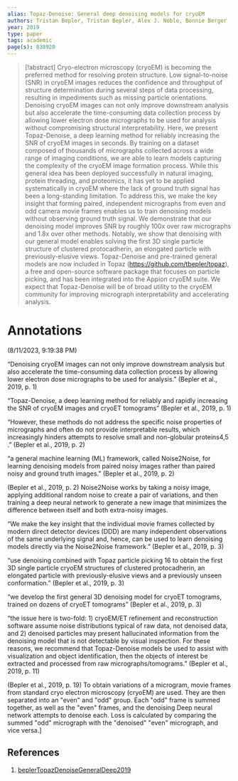 ```yaml
---
alias: Topaz-Denoise: General deep denoising models for cryoEM
authors: Tristan Bepler, Tristan Bepler, Alex J. Noble, Bonnie Berger
year: 2019
type: paper
tags: academic
page(s): 838920
---
```

> [!abstract]
> Cryo-electron microscopy (cryoEM) is becoming the preferred method for resolving protein structure. Low signal-to-noise (SNR) in cryoEM images reduces the confidence and throughput of structure determination during several steps of data processing, resulting in impediments such as missing particle orientations. Denoising cryoEM images can not only improve downstream analysis but also accelerate the time-consuming data collection process by allowing lower electron dose micrographs to be used for analysis without compromising structural interpretability. Here, we present Topaz-Denoise, a deep learning method for reliably increasing the SNR of cryoEM images in seconds. By training on a dataset composed of thousands of micrographs collected across a wide range of imaging conditions, we are able to learn models capturing the complexity of the cryoEM image formation process. While this general idea has been deployed successfully in natural imaging, protein threading, and proteomics, it has yet to be applied systematically in cryoEM where the lack of ground truth signal has been a long-standing limitation. To address this, we make the key insight that forming paired, independent micrographs from even and odd camera movie frames enables us to train denoising models without observing ground truth signal. We demonstrate that our denoising model improves SNR by roughly 100x over raw micrographs and 1.8x over other methods. Notably, we show that denoising with our general model enables solving the first 3D single particle structure of clustered protocadherin, an elongated particle with previously-elusive views. Topaz-Denoise and pre-trained general models are now included in Topaz (https://github.com/tbepler/topaz), a free and open-source software package that focuses on particle picking, and has been integrated into the Appion cryoEM suite. We expect that Topaz-Denoise will be of broad utility to the cryoEM community for improving micrograph interpretability and accelerating analysis.

# Annotations  
(8/11/2023, 9:19:38 PM)

<span class="highlight" data-annotation="%7B%22attachmentURI%22%3A%22http%3A%2F%2Fzotero.org%2Fusers%2F12154261%2Fitems%2FWF5GTJNC%22%2C%22annotationKey%22%3A%22R3695F6Z%22%2C%22color%22%3A%22%23ffd400%22%2C%22pageLabel%22%3A%221%22%2C%22position%22%3A%7B%22pageIndex%22%3A1%2C%22rects%22%3A%5B%5B254.694%2C608.92%2C486.884%2C621.203%5D%2C%5B72%2C593.92%2C498.517%2C606.203%5D%2C%5B72%2C578.92%2C389.761%2C591.203%5D%5D%7D%2C%22citationItem%22%3A%7B%22uris%22%3A%5B%22http%3A%2F%2Fzotero.org%2Fusers%2F12154261%2Fitems%2FG5N9U32C%22%5D%2C%22locator%22%3A%221%22%7D%7D">“Denoising cryoEM images can not only improve downstream analysis but also accelerate the time-consuming data collection process by allowing lower electron dose micrographs to be used for analysis.”</span> <span class="citation" data-citation="%7B%22citationItems%22%3A%5B%7B%22uris%22%3A%5B%22http%3A%2F%2Fzotero.org%2Fusers%2F12154261%2Fitems%2FG5N9U32C%22%5D%2C%22locator%22%3A%221%22%7D%5D%2C%22properties%22%3A%7B%7D%7D">(<span class="citation-item">Bepler et al., 2019, p. 1</span>)</span>

<span class="highlight" data-annotation="%7B%22attachmentURI%22%3A%22http%3A%2F%2Fzotero.org%2Fusers%2F12154261%2Fitems%2FWF5GTJNC%22%2C%22annotationKey%22%3A%22H7AZ2TMS%22%2C%22color%22%3A%22%23a28ae5%22%2C%22pageLabel%22%3A%221%22%2C%22position%22%3A%7B%22pageIndex%22%3A1%2C%22rects%22%3A%5B%5B72%2C563.92%2C529.083%2C576.203%5D%2C%5B72%2C548.92%2C224.739%2C561.203%5D%5D%7D%2C%22citationItem%22%3A%7B%22uris%22%3A%5B%22http%3A%2F%2Fzotero.org%2Fusers%2F12154261%2Fitems%2FG5N9U32C%22%5D%2C%22locator%22%3A%221%22%7D%7D">“Topaz-Denoise, a deep learning method for reliably and rapidly increasing the SNR of cryoEM images and cryoET tomograms”</span> <span class="citation" data-citation="%7B%22citationItems%22%3A%5B%7B%22uris%22%3A%5B%22http%3A%2F%2Fzotero.org%2Fusers%2F12154261%2Fitems%2FG5N9U32C%22%5D%2C%22locator%22%3A%221%22%7D%5D%2C%22properties%22%3A%7B%7D%7D">(<span class="citation-item">Bepler et al., 2019, p. 1</span>)</span>

<span class="highlight" data-annotation="%7B%22attachmentURI%22%3A%22http%3A%2F%2Fzotero.org%2Fusers%2F12154261%2Fitems%2FWF5GTJNC%22%2C%22annotationKey%22%3A%22BHVNWX2G%22%2C%22color%22%3A%22%23ffd400%22%2C%22pageLabel%22%3A%222%22%2C%22position%22%3A%7B%22pageIndex%22%3A2%2C%22rects%22%3A%5B%5B274.245%2C494.92%2C529.669%2C507.203%5D%2C%5B72%2C479.92%2C481.429%2C492.203%5D%2C%5B72%2C464.501%2C421.539%2C477.407%5D%2C%5B421.491%2C470.1%2C430.663%2C477.847%5D%2C%5B430.662%2C464.92%2C433.717%2C477.203%5D%5D%7D%2C%22citationItem%22%3A%7B%22uris%22%3A%5B%22http%3A%2F%2Fzotero.org%2Fusers%2F12154261%2Fitems%2FG5N9U32C%22%5D%2C%22locator%22%3A%222%22%7D%7D">“However, these methods do not address the specific noise properties of micrographs and often do not provide interpretable results, which increasingly hinders attempts to resolve small and non-globular proteins​ 4,5​ .”</span> <span class="citation" data-citation="%7B%22citationItems%22%3A%5B%7B%22uris%22%3A%5B%22http%3A%2F%2Fzotero.org%2Fusers%2F12154261%2Fitems%2FG5N9U32C%22%5D%2C%22locator%22%3A%222%22%7D%5D%2C%22properties%22%3A%7B%7D%7D">(<span class="citation-item">Bepler et al., 2019, p. 2</span>)</span>

<span class="highlight" data-annotation="%7B%22attachmentURI%22%3A%22http%3A%2F%2Fzotero.org%2Fusers%2F12154261%2Fitems%2FWF5GTJNC%22%2C%22annotationKey%22%3A%2246JGGBKN%22%2C%22color%22%3A%22%235fb236%22%2C%22pageLabel%22%3A%222%22%2C%22position%22%3A%7B%22pageIndex%22%3A2%2C%22rects%22%3A%5B%5B447.782%2C254.92%2C538.238%2C267.847%5D%2C%5B72%2C239.92%2C528.453%2C252.203%5D%2C%5B72%2C224.92%2C351.277%2C237.203%5D%5D%7D%2C%22citationItem%22%3A%7B%22uris%22%3A%5B%22http%3A%2F%2Fzotero.org%2Fusers%2F12154261%2Fitems%2FG5N9U32C%22%5D%2C%22locator%22%3A%222%22%7D%7D">“a general machine learning (ML) framework, called Noise2Noise, for learning denoising models from paired noisy images rather than paired noisy and ground truth images.”</span> <span class="citation" data-citation="%7B%22citationItems%22%3A%5B%7B%22uris%22%3A%5B%22http%3A%2F%2Fzotero.org%2Fusers%2F12154261%2Fitems%2FG5N9U32C%22%5D%2C%22locator%22%3A%222%22%7D%5D%2C%22properties%22%3A%7B%7D%7D">(<span class="citation-item">Bepler et al., 2019, p. 2</span>)</span>

<span class="citation" data-citation="%7B%22citationItems%22%3A%5B%7B%22uris%22%3A%5B%22http%3A%2F%2Fzotero.org%2Fusers%2F12154261%2Fitems%2FG5N9U32C%22%5D%2C%22locator%22%3A%222%22%7D%5D%2C%22properties%22%3A%7B%7D%7D">(<span class="citation-item">Bepler et al., 2019, p. 2</span>)</span> Noise2Noise works by taking a noisy image, applying additional random noise to create a pair of variations, and then training a deep neural network to generate a new image that minimizes the difference between itself and both extra-noisy images.

<span class="highlight" data-annotation="%7B%22attachmentURI%22%3A%22http%3A%2F%2Fzotero.org%2Fusers%2F12154261%2Fitems%2FWF5GTJNC%22%2C%22annotationKey%22%3A%22B26FPAWM%22%2C%22color%22%3A%22%23ff6666%22%2C%22pageLabel%22%3A%223%22%2C%22position%22%3A%7B%22pageIndex%22%3A3%2C%22rects%22%3A%5B%5B407.463%2C707.17%2C527.216%2C719.453%5D%2C%5B72%2C692.17%2C524.141%2C704.453%5D%2C%5B72%2C677.17%2C507.159%2C689.453%5D%2C%5B72%2C662.17%2C353.69%2C674.453%5D%5D%7D%2C%22citationItem%22%3A%7B%22uris%22%3A%5B%22http%3A%2F%2Fzotero.org%2Fusers%2F12154261%2Fitems%2FG5N9U32C%22%5D%2C%22locator%22%3A%223%22%7D%7D">“We make the key insight that the individual movie frames collected by modern direct detector devices (DDD) are many independent observations of the same underlying signal and, hence, can be used to learn denoising models directly via the Noise2Noise framework.”</span> <span class="citation" data-citation="%7B%22citationItems%22%3A%5B%7B%22uris%22%3A%5B%22http%3A%2F%2Fzotero.org%2Fusers%2F12154261%2Fitems%2FG5N9U32C%22%5D%2C%22locator%22%3A%223%22%7D%5D%2C%22properties%22%3A%7B%7D%7D">(<span class="citation-item">Bepler et al., 2019, p. 3</span>)</span>

<span class="highlight" data-annotation="%7B%22attachmentURI%22%3A%22http%3A%2F%2Fzotero.org%2Fusers%2F12154261%2Fitems%2FWF5GTJNC%22%2C%22annotationKey%22%3A%22ANQLA3NI%22%2C%22color%22%3A%22%23e56eee%22%2C%22pageLabel%22%3A%223%22%2C%22position%22%3A%7B%22pageIndex%22%3A3%2C%22rects%22%3A%5B%5B435.53%2C602.17%2C503.382%2C614.453%5D%2C%5B72%2C586.751%2C251.652%2C599.657%5D%2C%5B251.627%2C587.17%2C534.507%2C600.097%5D%2C%5B72%2C572.17%2C521.772%2C584.453%5D%2C%5B72%2C557.17%2C177.73%2C569.453%5D%5D%7D%2C%22citationItem%22%3A%7B%22uris%22%3A%5B%22http%3A%2F%2Fzotero.org%2Fusers%2F12154261%2Fitems%2FG5N9U32C%22%5D%2C%22locator%22%3A%223%22%7D%7D">“use denoising combined with Topaz particle picking​ 16​ to obtain the first 3D single particle cryoEM structures of clustered protocadherin, an elongated particle with previously-elusive views and a previously unseen conformation.”</span> <span class="citation" data-citation="%7B%22citationItems%22%3A%5B%7B%22uris%22%3A%5B%22http%3A%2F%2Fzotero.org%2Fusers%2F12154261%2Fitems%2FG5N9U32C%22%5D%2C%22locator%22%3A%223%22%7D%5D%2C%22properties%22%3A%7B%7D%7D">(<span class="citation-item">Bepler et al., 2019, p. 3</span>)</span>

<span class="highlight" data-annotation="%7B%22attachmentURI%22%3A%22http%3A%2F%2Fzotero.org%2Fusers%2F12154261%2Fitems%2FWF5GTJNC%22%2C%22annotationKey%22%3A%22BS2UFPV4%22%2C%22color%22%3A%22%23e56eee%22%2C%22pageLabel%22%3A%223%22%2C%22position%22%3A%7B%22pageIndex%22%3A3%2C%22rects%22%3A%5B%5B282.195%2C497.17%2C532.752%2C509.453%5D%2C%5B72%2C482.17%2C366.473%2C494.453%5D%5D%7D%2C%22citationItem%22%3A%7B%22uris%22%3A%5B%22http%3A%2F%2Fzotero.org%2Fusers%2F12154261%2Fitems%2FG5N9U32C%22%5D%2C%22locator%22%3A%223%22%7D%7D">“we develop the first general 3D denoising model for cryoET tomograms, trained on dozens of cryoET tomograms”</span> <span class="citation" data-citation="%7B%22citationItems%22%3A%5B%7B%22uris%22%3A%5B%22http%3A%2F%2Fzotero.org%2Fusers%2F12154261%2Fitems%2FG5N9U32C%22%5D%2C%22locator%22%3A%223%22%7D%5D%2C%22properties%22%3A%7B%7D%7D">(<span class="citation-item">Bepler et al., 2019, p. 3</span>)</span>

<span class="highlight" data-annotation="%7B%22attachmentURI%22%3A%22http%3A%2F%2Fzotero.org%2Fusers%2F12154261%2Fitems%2FWF5GTJNC%22%2C%22annotationKey%22%3A%22KP826BXZ%22%2C%22color%22%3A%22%23f19837%22%2C%22pageLabel%22%3A%2211%22%2C%22position%22%3A%7B%22pageIndex%22%3A11%2C%22rects%22%3A%5B%5B276.699%2C647.17%2C526.575%2C659.453%5D%2C%5B72%2C632.17%2C527.866%2C644.453%5D%2C%5B72%2C617.17%2C536.434%2C629.453%5D%2C%5B72%2C602.17%2C514.406%2C614.453%5D%2C%5B72%2C587.17%2C531.537%2C599.453%5D%2C%5B72%2C572.17%2C378.107%2C584.453%5D%5D%7D%2C%22citationItem%22%3A%7B%22uris%22%3A%5B%22http%3A%2F%2Fzotero.org%2Fusers%2F12154261%2Fitems%2FG5N9U32C%22%5D%2C%22locator%22%3A%2211%22%7D%7D">“the issue here is two-fold: 1) cryoEM/ET refinement and reconstruction software assume noise distributions typical of raw data, not denoised data, and 2) denoised particles may present hallucinated information from the denoising model that is not detectable by visual inspection. For these reasons, we recommend that Topaz-Denoise models be used to assist with visualization and object identification, then the objects of interest be extracted and processed from raw micrographs/tomograms.”</span> <span class="citation" data-citation="%7B%22citationItems%22%3A%5B%7B%22uris%22%3A%5B%22http%3A%2F%2Fzotero.org%2Fusers%2F12154261%2Fitems%2FG5N9U32C%22%5D%2C%22locator%22%3A%2211%22%7D%5D%2C%22properties%22%3A%7B%7D%7D">(<span class="citation-item">Bepler et al., 2019, p. 11</span>)</span>

<span class="citation" data-citation="%7B%22citationItems%22%3A%5B%7B%22uris%22%3A%5B%22http%3A%2F%2Fzotero.org%2Fusers%2F12154261%2Fitems%2FG5N9U32C%22%5D%2C%22locator%22%3A%2219%22%7D%5D%2C%22properties%22%3A%7B%7D%7D">(<span class="citation-item">Bepler et al., 2019, p. 19</span>)</span> To obtain variations of a microgram, movie frames from standard cryo electron microscopy (cryoEM) are used. They are then separated into an "even" and "odd" group. Each "odd" frame is summed together, as well as the "even" frames, and the denoising Deep neural network attempts to denoise each. Loss is calculated by comparing the summed "odd" micrograph with the "denoised" "even" micrograph, and vice versa.]

## References
1. [beplerTopazDenoiseGeneralDeep2019](zotero://select/items/@beplerTopazDenoiseGeneralDeep2019)
